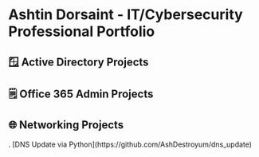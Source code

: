 <h1>Ashtin Dorsaint - IT/Cybersecurity Professional Portfolio</h1>

<h2> 🪟 Active Directory Projects </h2>

<h2>🗒️ Office 365 Admin Projects</h2>

<h2> 🌐 Networking Projects </h2>
. [DNS Update via Python](https://github.com/AshDestroyum/dns_update)

